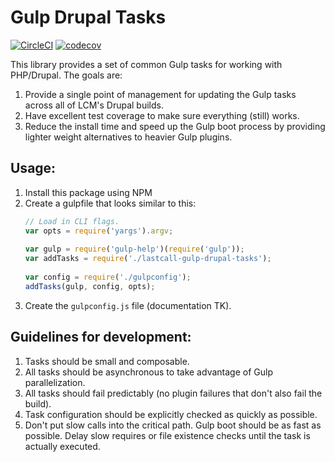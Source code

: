 Gulp Drupal Tasks
=================

[![CircleCI](https://circleci.com/gh/LastCallMedia/gulp-drupal-tasks.svg?style=svg)](https://circleci.com/gh/LastCallMedia/gulp-drupal-tasks) 
[![codecov](https://codecov.io/gh/LastCallMedia/gulp-drupal-tasks/branch/master/graph/badge.svg)](https://codecov.io/gh/LastCallMedia/gulp-drupal-tasks)

This library provides a set of common Gulp tasks for working with PHP/Drupal. The goals are:

1. Provide a single point of management for updating the Gulp tasks across all of LCM's Drupal builds.
2. Have excellent test coverage to make sure everything (still) works.
3. Reduce the install time and speed up the Gulp boot process by providing lighter weight alternatives to heavier Gulp plugins.

Usage:
------
1. Install this package using NPM
2. Create a gulpfile that looks similar to this:
    ```javascript
    // Load in CLI flags.
    var opts = require('yargs').argv;
  
    var gulp = require('gulp-help')(require('gulp'));
    var addTasks = require('./lastcall-gulp-drupal-tasks');
  
    var config = require('./gulpconfig');
    addTasks(gulp, config, opts);
    ```
3.  Create the `gulpconfig.js` file (documentation TK).

Guidelines for development:
--------------------------
1. Tasks should be small and composable.
2. All tasks should be asynchronous to take advantage of Gulp parallelization.
3. All tasks should fail predictably (no plugin failures that don't also fail the build).
4. Task configuration should be explicitly checked as quickly as possible.
5. Don't put slow calls into the critical path.  Gulp boot should be as fast as possible.  Delay slow requires or file existence checks until the task is actually executed.

